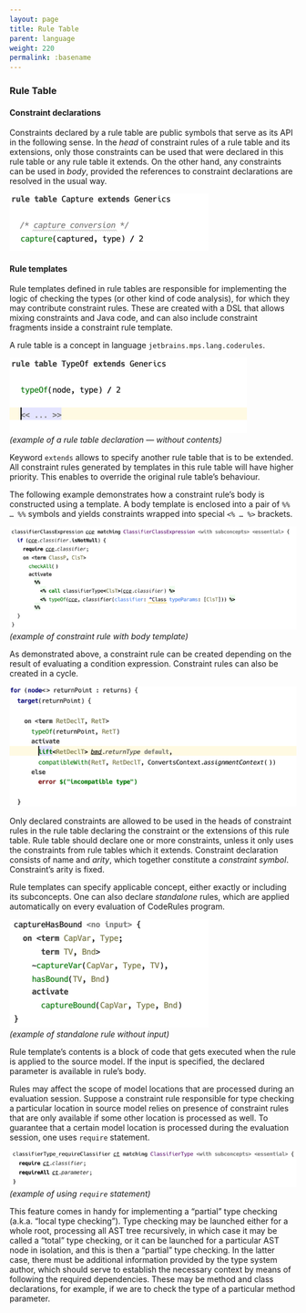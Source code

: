 ```yaml
---
layout: page
title: Rule Table
parent: language
weight: 220
permalink: :basename
---
```


### Rule Table

#### Constraint declarations

Constraints declared by a rule table are public symbols that serve as its API in the following sense. In the *head* of constraint rules of a rule table and its extensions, only those constraints can be used that were declared in this rule table or any rule table it extends. On the other hand, any constraints can be used in *body*, provided the references to constraint declarations are resolved in the usual way.

![](img/lang-constraints-350.png)

#### Rule templates

Rule templates defined in rule tables are responsible for implementing the logic of checking the types (or other kind of code analysis), for which they may contribute constraint rules. These are created with a DSL that allows mixing constraints and Java code, and can also include constraint fragments inside a constraint rule template.

A rule table is a concept in language `jetbrains.mps.lang.coderules`.

![](img/lang-ruletable-500.png)  
_(example of a rule table declaration — without contents)_

Keyword `extends` allows to specify another rule table that is to be extended. All constraint rules generated by templates in this rule table will have higher priority. This enables to override the original rule table’s behaviour.

The following example demonstrates how a constraint rule’s body is constructed using a template. A body template is enclosed into a pair of `%% … %%` symbols and yields constraints wrapped into special `<% … %>` brackets.

![](img/lang-template-800.png)  
_(example of constraint rule with body template)_

As demonstrated above, a constraint rule can be created depending on the result of evaluating a condition expression. Constraint rules can also be created in a cycle.

![](img/lang-forcycle-650.png)

Only declared constraints are allowed to be used in the heads of constraint rules in the rule table declaring the constraint or the extensions of this rule table. Rule table should declare one or more constraints, unless it only uses the constraints from rule tables which it extends. Constraint declaration consists of name and *arity*, which together constitute a *constraint symbol*. Constraint’s arity is fixed.

Rule templates can specify applicable concept, either exactly or including its subconcepts. One can also declare *standalone* rules, which are applied automatically on every evaluation of CodeRules program.

![](img/lang-standalone-350.png)  
_(example of standalone rule without input)_

Rule template’s contents is a block of code that gets executed when the rule is applied to the source model. If the input is specified, the declared parameter is available in rule’s body.

Rules may affect the scope of model locations that are processed during an evaluation session. Suppose a constraint rule responsible for type checking a particular location in source model relies on presence of constraint rules that are only available if some other location is processed as well. To guarantee that a certain model location is processed during the evaluation session, one uses `require` statement.

![](img/lang-require-750.png)  
_(example of using `require` statement)_

This feature comes in handy for implementing a “partial” type checking (a.k.a. “local type checking”). Type checking may be launched either for a whole root, processing all AST tree recursively, in which case it may be called a “total” type checking, or it can be launched for a particular AST node in isolation, and this is then a “partial” type checking. In the latter case, there must be additional information provided by the type system author, which should serve to establish the necessary context by means of following the required dependencies. These may be method and class declarations, for example, if we are to check the type of a particular method parameter. 
